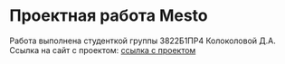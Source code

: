 # Проектная работа Mesto
Работа выполнена студенткой группы 3822Б1ПР4 Колоколовой Д.А.\
Ссылка на сайт с проектом: [ссылка с проектом](file:///D:/Laba_alg/mesto-project/index.html?place-name=байкал&link=https%3A%2F%2Fpictures.s3.yandex.net%2Ffrontend-developer%2Fcards-compressed%2Farkhyz.jpg)
